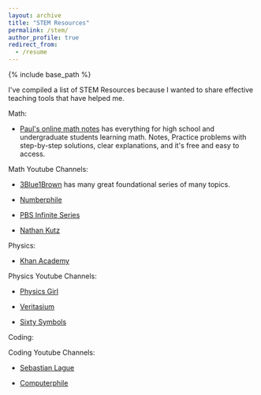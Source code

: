 ```yaml
---
layout: archive
title: "STEM Resources"
permalink: /stem/
author_profile: true
redirect_from:
  - /resume
---
```


{% include base_path %}

I've compiled a list of STEM Resources because I wanted to share effective teaching tools that have helped me. 

Math: 

- [Paul's online math notes](https://tutorial.math.lamar.edu/) has everything for high school and undergraduate students learning math.  Notes, Practice problems with step-by-step solutions, clear explanations, and it's free and easy to access.  

Math Youtube Channels: 
- [3Blue1Brown](https://www.youtube.com/channel/UCYO_jab_esuFRV4b17AJtAw) has many great foundational series of many topics.  

- [Numberphile](https://www.youtube.com/user/numberphile)

- [PBS Infinite Series](https://www.youtube.com/channel/UCs4aHmggTfFrpkPcWSaBN9g)

- [Nathan Kutz](https://www.youtube.com/channel/UCoUOaSVYkTV6W4uLvxvgiFA)

Physics: 
- [Khan Academy](https://www.khanacademy.org/science/physics)

Physics Youtube Channels: 
- [Physics Girl](https://www.youtube.com/c/physicsgirl/videos)

- [Veritasium](https://www.youtube.com/c/veritasium/videos)

- [Sixty Symbols](https://www.youtube.com/user/sixtysymbols)

Coding:

Coding Youtube Channels: 
- [Sebastian Lague](https://www.youtube.com/channel/UCmtyQOKKmrMVaKuRXz02jbQ)

- [Computerphile](https://www.youtube.com/channel/UC9-y-6csu5WGm29I7JiwpnA)


